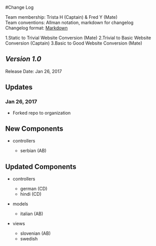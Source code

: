 #Change Log

Team membership:  Trista H (Captain) & Fred Y (Mate)  
Team conventions: Allman notation, markdown for changelog  
Changelog format: [Markdown](https://github.com/adam-p/markdown-here/wiki/Markdown-Cheatsheet) 

1.Static to Trivial Website Conversion (Mate)
2.Trivial to Basic Website Conversion (Captain)
3.Basic to Good Website Conversion (Mate)

## *Version 1.0*

Release Date: Jan 26, 2017

## Updates
### Jan 26, 2017
- Forked repo to organization

## New Components

-   controllers

    -   serbian (AB)
    
## Updated Components

-   controllers

    -   german (CD)
    -   hindi (CD)

-   models

    -   italian (AB)

-   views

    -   slovenian (AB)
    -   swedish



